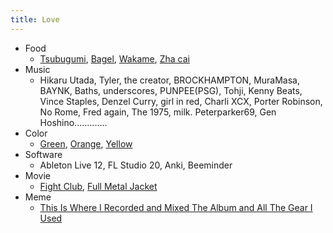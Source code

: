 ```yaml
---
title: Love
---
```


- Food
    - [Tsubugumi](https://www.kasugai.co.jp/tsubugumi/), [Bagel](https://en.wikipedia.org/wiki/Bagel), [Wakame](https://en.wikipedia.org/wiki/Wakame), [Zha cai](https://en.wikipedia.org/wiki/Zha_cai)
- Music
    - Hikaru Utada, Tyler, the creator, BROCKHAMPTON, MuraMasa, BAYNK, Baths, underscores, PUNPEE(PSG), Tohji, Kenny Beats, Vince Staples, Denzel Curry, girl in red, Charli XCX, Porter Robinson, No Rome, Fred again, The 1975, milk. Peterparker69, Gen Hoshino.............
- Color
    - [Green](https://en.wikipedia.org/wiki/Green), [Orange](https://en.wikipedia.org/wiki/Channel_Orange), [Yellow](https://en.wikipedia.org/wiki/Yellow_Dancer)
- Software
    - Ableton Live 12, FL Studio 20, Anki, Beeminder
- Movie
    - [Fight Club](https://en.wikipedia.org/wiki/Fight_Club), [Full Metal Jacket](https://en.wikipedia.org/wiki/Full_Metal_Jacket)
- Meme
    - [This Is Where I Recorded and Mixed The Album and All The Gear I Used](https://knowyourmeme.com/memes/this-is-where-i-recorded-and-mixed-the-album-and-all-the-gear-i-used)
